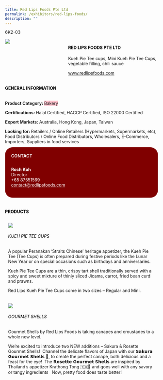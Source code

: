 ```yaml
---
title: Red Lips Foods Pte Ltd
permalink: /exhibitors/red-lips-foods/
description: ""
---
```

<head>
	<div class="flex-paragraph">
		<!--hi there! this is a comment and will provide you with instructional guides-->
		<!--insert booth number here!-->
		<p style="text-transform: uppercase">6K2-03</p></div>
			<div class="flex-container" style="display: flex; flex-wrap: wrap;">
				<!--insert DOWNLOAD link of company logo between the " marks!-->
			<div class="card sgds" style="flex: 1 1 40%; display: block;"><img src="https://drive.google.com/u/0/uc?id=1bMA_5V44IjeQpvWJrbxhNeSXCbcS-iOg&export=download"></div>
	<div class="card-sgds" style="flex: 1 1 58%; display: block; margin-left: 3px">
		<h4 style="text-transform: uppercase; color: black;"><!--insert the exhibitor's name between the <b> tags here--><b>Red Lips Foods Pte Ltd</b></h4><!--insert the exhibitor's description between the <p> tags here-->
		<p>Kueh Pie Tee cups, Mini Kueh Pie Tee Cups, vegetable filling, chili sauce</p>
		<!--insert the exhibitor's website link, making sure there is "https:// www." present please. make sure the entire https link goes in between the " marks-->
		<p><a href="https://www.redlipsfoods.com" target="_blank"><!--insert the www website link here (no need for https)-->www.redlipsfoods.com</a></p>
	</div>
</div>
</head>

<body>
	<h4 style="text-transform: uppercase; color: black;"><b>General Information</b></h4>
		<div class="flex-container" style="display: flex; flex-wrap: wrap;">
			<div class="card sgds" style="flex: 1 1 65%; display: block; align-self: stretch">
			<div class="flex-paragraph">
			<p><b>Product Category: </b><span style=" background-color: pink; border-radius: 10 px;"><!--insert the exhibitor's pdt cat between the <p> tags here-->Bakery</span></p> 
				<p><b>Certifications: </b><!--insert all the exhibitor's certifications between the </b> and </p> here-->Halal Certified, HACCP Certified, ISO 22000 Certified</p>
			<p><b>Export Markets: </b><!--insert all the exhibitor's export markets between the </b> and </p> here-->Australia, Hong Kong, Japan, Taiwan</p>
			<p style="margin-bottom: 10px;"><b>Looking for: </b><!--insert all the exhibitor's potential business partners between the </b> and </p> here-->Retailers / Online Retailers (Hypermarkets, Supermarkets, etc), Food Distributors / Online Food Distributors, Wholesalers, E-Commerce, Importers, Suppliers in food services</p>
			</div>
		</div>
		<div class="card sgds" style="flex: 1 1 35%; padding: 10px; display: block; background-color: maroon; border-radius: 25px; align-self: center;">
		<h4 style="color: white; margin-top: 10px; margin-left: 10px;">CONTACT</h4>
		<div class="flex-paragraph">
			<!--replace with exhibitor's: -->
			<p style="padding: 10px; color: white;"><b><!-- POC name-->Roch Koh</b><br><!-- designation-->Director<br><!--contact number-->+65 87551569<br><!-- for linking purposes, insert their email after "mailto:"...--><a href="mailto:contact@redlipsfoods.com" style="color: white;"><!--...and also include the display email before </a> here-->contact@redlipsfoods.com</a></p>
		</div>
			</div>
		</div>
	<br>
		<h4 style="text-transform: uppercase; color: black;"><b>products</b></h4>
<div style="display: flex; flex-wrap: wrap;">
  <div class="card sgds" style="flex: 1 1 47%; margin: 10px; display: block;"><!--insert the exhibitor's DOWNLOAD image for product between the " marks here-->
	<div class="flex-image" style="display: block;"><img src="https://drive.google.com/u/0/uc?id=1rjO_qokBXManXxH9uDwmU3wpZu1CVkx5&export=download"></div>
	<div class="flex-paragraph">
		<h6 style="text-transform: uppercase; color: black;"><!--insert product name before </h6> and product description after <p>-->Kueh Pie Tee Cups</h6>
		<p>A popular Peranakan ‘Straits Chinese’ heritage appetizer, the Kueh Pie Tee (Tee Cups) is often prepared during festive periods like the Lunar New Year or on special occasions such as birthdays and anniversaries.
			
Kueh Pie Tee Cups are a thin, crispy tart shell traditionally served with a spicy and sweet mixture of thinly sliced Jicama, carrot, fried bean curd and prawns.
			
Red Lips Kueh Pie Tee Cups come in two sizes – Regular and Mini.</p></div>
	</div>
		<div class="card sgds" style="flex: 1 1 47%; margin: 10px; display: block;">
		<div class="flex-image" style="display: block;"><img src="https://drive.google.com/u/0/uc?id=1aGf4fxBuJJ2yTfJxzvYRYKcmgpe_NtWr&export=download"></div>
	<div class="flex-paragraph">
		<h6 style="text-transform: uppercase; color: black;">Gourmet Shells</h6>
		<p>Gourmet Shells by Red Lips Foods is taking canapes and croustades to a whole new level.  

We’re excited to introduce two NEW additions – Sakura & Rosette Gourmet Shells!⁣
⁣
Channel the delicate flavors of Japan with our 𝗦𝗮𝗸𝘂𝗿𝗮 𝗚𝗼𝘂𝗿𝗺𝗲𝘁 𝗦𝗵𝗲𝗹𝗹𝘀 🌸, to create the perfect canape, both delicious and a feast for the eye!⁣
⁣
The 𝗥𝗼𝘀𝗲𝘁𝘁𝗲 𝗚𝗼𝘂𝗿𝗺𝗲𝘁 𝗦𝗵𝗲𝗹𝗹𝘀 are inspired by Thailand’s appetizer Krathong Tong 🇹🇭🍲 and goes well with any savory or tangy ingredients ⁣
⁣
Now, pretty food does taste better!⁣</p></div>
	</div>
	<!--don't delete these 2 tags. double check how the layout looks on the right too and lemme know if there are any problems! thank u so much for ur hardwork!-->
	</div>
</body>